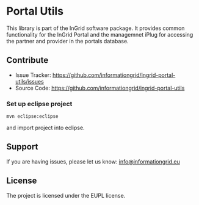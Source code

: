 Portal Utils
=========

This library is part of the InGrid software package. It provides common functionality for the InGrid Portal and the managemnet iPlug for accessing the partner and provider in the portals database.


Contribute
----------

- Issue Tracker: https://github.com/informationgrid/ingrid-portal-utils/issues
- Source Code: https://github.com/informationgrid/ingrid-portal-utils
 
### Set up eclipse project

```
mvn eclipse:eclipse
```

and import project into eclipse.

Support
-------

If you are having issues, please let us know: info@informationgrid.eu

License
-------

The project is licensed under the EUPL license.

